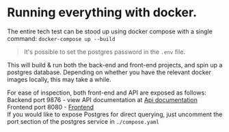 # Running everything with docker.
The entire tech test can be stood up using docker compose with a single command: `docker-compose up --build`

> It's possible to set the postgres password in the `.env` file.

This will build & run both the back-end and front-end projects, and spin up a postgres database. Depending on whether you have the relevant docker images locally, this may take a while.

For ease of inspection, both front-end and API are exposed as follows: \
Backend port 9876 - view API documentation at [Api documentation](http://localhost:9876/swagger/index.html) \
Frontend port 8080 - [Frontend](http://localhost:8080) \
If you would like to expose Postgres for direct querying, just uncomment the port section of the postgres service in `./compose.yaml`